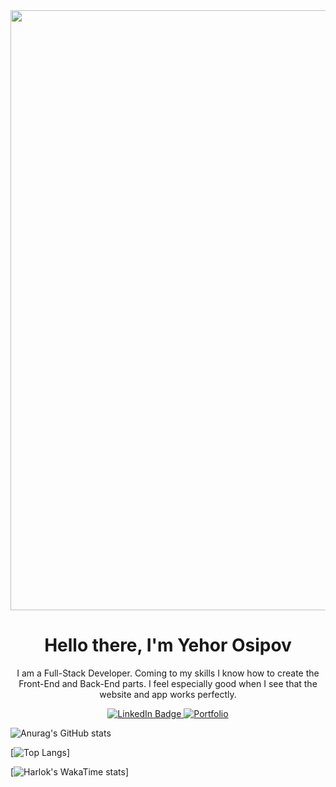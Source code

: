<div id="logo" align="center">
    <img src="https://www.dropbox.com/scl/fi/znqzabptwj6vv6wvclq5j/6327211.png?rlkey=88w0e64ung0cb35cf3bht4zdk&raw=1" width="960" />  
</div>

<div id="header" align="center">
  <h1>Hello there, I'm Yehor Osipov</h1>
  <p>I am a Full-Stack Developer. Coming to my skills I know how to create the Front-End and Back-End parts. I feel especially good when I see that the website and app works perfectly.
</p>
</div> 

<div id="badges" align="center">
  <a href="https://www.linkedin.com/in/yegor-osipov-eod/">
    <img src="https://img.shields.io/badge/LinkedIn-blue?style=for-the-badge&logo=linkedin&logoColor=white" alt="LinkedIn Badge"/>
  </a>
    <a href="https://eod-portfolio.netlify.app/">
    <img src="https://img.shields.io/npm.svg?logo=readme" alt="Portfolio"/>
  </a>
</div>

![Anurag's GitHub stats](https://github-readme-stats.vercel.app/api?username=deadnord&theme=transparent&show_icons=true)
    
[![Top Langs](https://github-readme-stats.vercel.app/api/top-langs/?username=deadnord&layout=pie)]

[![Harlok's WakaTime stats](https://github-readme-stats.vercel.app/api/wakatime?username=deadnord)]
